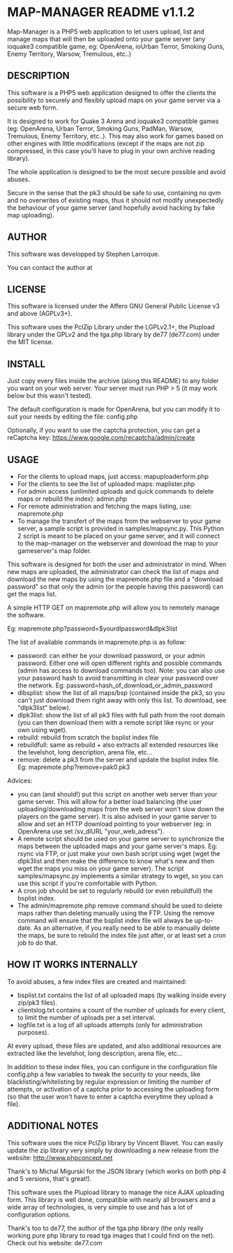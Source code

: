 MAP-MANAGER README v1.1.2
=======================
Map-Manager is a PHP5 web application to let users upload, list and manage maps that will then be uploaded onto your game server (any ioquake3 compatible game, eg: OpenArena, ioUrban Terror, Smoking Guns, Enemy Territory, Warsow, Tremulous, etc..)

DESCRIPTION
-----------

This software is a PHP5 web application designed to offer the clients the possibility to securely and flexibly upload maps on your game server via a secure web form.

It is designed to work for Quake 3 Arena and ioquake3 compatible games (eg: OpenArena, Urban Terror, Smoking Guns, PadMan, Warsow, Tremulous, Enemy Territory, etc..). This may also work for games based on other engines with little modifications (except if the maps are not zip compressed, in this case you'll have to plug in your own archive reading library).

The whole application is designed to be the most secure possible and avoid abuses.

Secure in the sense that the pk3 should be safe to use, containing no qvm and no overwrites of existing maps, thus it should not modify unexpectedly the behaviour of your game server (and hopefully avoid hacking by fake map uploading).

AUTHOR
------

This software was developped by Stephen Larroque.

You can contact the author at <lrq3000 at gmail dot com>

LICENSE
-------

This software is licensed under the Affero GNU General Public License v3 and above (AGPLv3+).

This software uses the PclZip Library under the LGPLv2.1+, the Plupload library under the GPLv2 and the tga.php library by de77 (de77.com) under the MIT license.

INSTALL
-------

Just copy every files inside the archive (along this README) to any folder you want on your web server. Your server must run PHP > 5 (it may work below but this wasn't tested).

The default configuration is made for OpenArena, but you can modify it to suit your needs by editing the file: config.php

Optionally, if you want to use the captcha protection, you can get a reCaptcha key: https://www.google.com/recaptcha/admin/create

USAGE
-----

- For the clients to upload maps, just access: mapuploaderform.php
- For the clients to see the list of uploaded maps: maplister.php
- For admin access (unlimited uploads and quick commands to delete maps or rebuild the index): admin.php
- For remote administration and fetching the maps listing, use: mapremote.php
- To manage the transfert of the maps from the webserver to your game server, a sample script is provided in samples/mapsync.py. This Python 2 script is meant to be placed on your game server, and it will connect to the map-manager on the webserver and download the map to your gameserver's map folder.

This software is designed for both the user and administrator in mind. When new maps are uploaded, the administrator can check the list of maps and download the new maps by using the mapremote.php file and a "download password" so that only the admin (or the people having this password) can get the maps list.

A simple HTTP GET on mapremote.php will allow you to remotely manage the software.

Eg:
mapremote.php?password=$yourdlpassword&dlpk3list

The list of available commands in mapremote.php is as follow:
- password: can either be your download password, or your admin password. Either one will open different rights and possible commands (admin has access to download commands too).
Note: you can also use your password hash to avoid transmitting in clear your password over the network. Eg: password=hash_of_download_or_admin_password
- dlbsplist: show the list of all maps/bsp (contained inside the pk3, so you can't just download them right away with only this list. To download, see "dlpk3list" below).
- dlpk3list: show the list of all pk3 files with full path from the root domain (you can then download them with a remote script like rsync or your own using wget).
- rebuild: rebuild from scratch the bsplist index file
- rebuildfull: same as rebuild + also extracts all extended resources like the levelshot, long description, arena file, etc...
- remove: delete a pk3 from the server and update the bsplist index file. Eg: mapremote.php?remove=pak0.pk3

Advices:
- you can (and should!) put this script on another web server than your game server. This will allow for a better load balancing (the user uploading/downloading maps from the web server won't slow down the players on the game server). It is also advised in your game server to allow and set an HTTP download pointing to your webserver (eg: in OpenArena use set /sv_dlURL "your_web_adress").
- A remote script should be used on your game server to synchronize the maps between the uploaded maps and your game server's maps. Eg: rsync via FTP, or just make your own bash script using wget (wget the dlpk3list and then make the difference to know what's new and then wget the maps you miss on your game server). The script samples/mapsync.py implements a similar strategy to wget, so you can use this script if you're comfortable with Python.
- A cron job should be set to regularly rebuild (or even rebuildfull) the bsplist index.
- The admin/mapremote.php remove command should be used to delete maps rather than deleting manually using the FTP. Using the remove command will ensure that the bsplist index file will always be up-to-date. As an alternative, if you really need to be able to manually delete the maps, be sure to rebuild the index file just after, or at least set a cron job to do that.

HOW IT WORKS INTERNALLY
-----------------------

To avoid abuses, a few index files are created and maintained:

- bsplist.txt contains the list of all uploaded maps (by walking inside every zip/pk3 files).
- clientslog.txt contains a count of the number of uploads for every client, to limit the number of uploads per a set interval.
- logfile.txt is a log of all uploads attempts (only for administration purposes).

At every upload, these files are updated, and also additional resources are extracted like the levelshot, long description, arena file, etc...

In addition to these index files, you can configure in the configuration file config.php a few variables to tweak the security to your needs, like blacklisting/whitelisting by regular expression or limiting the number of attempts, or activation of a captcha prior to accessing the uploading form (so that the user won't have to enter a captcha everytime they upload a file).

ADDITIONAL NOTES
----------------

This software uses the nice PclZip library by Vincent Blavet. You can easily update the zip library very simply by downloading a new release from the website: http://www.phpconcept.net

Thank's to Michal Migurski for the JSON library (which works on both php 4 and 5 versions, that's great!).

This software uses the Plupload library to manage the nice AJAX uploading form. This library is well done, compatible with nearly all browsers and a wide array of technologies, is very simple to use and has a lot of configuration options.

Thank's too to de77, the author of the tga.php library (the only really working pure php library to read tga images that I could find on the net). Check out his website: de77.com
